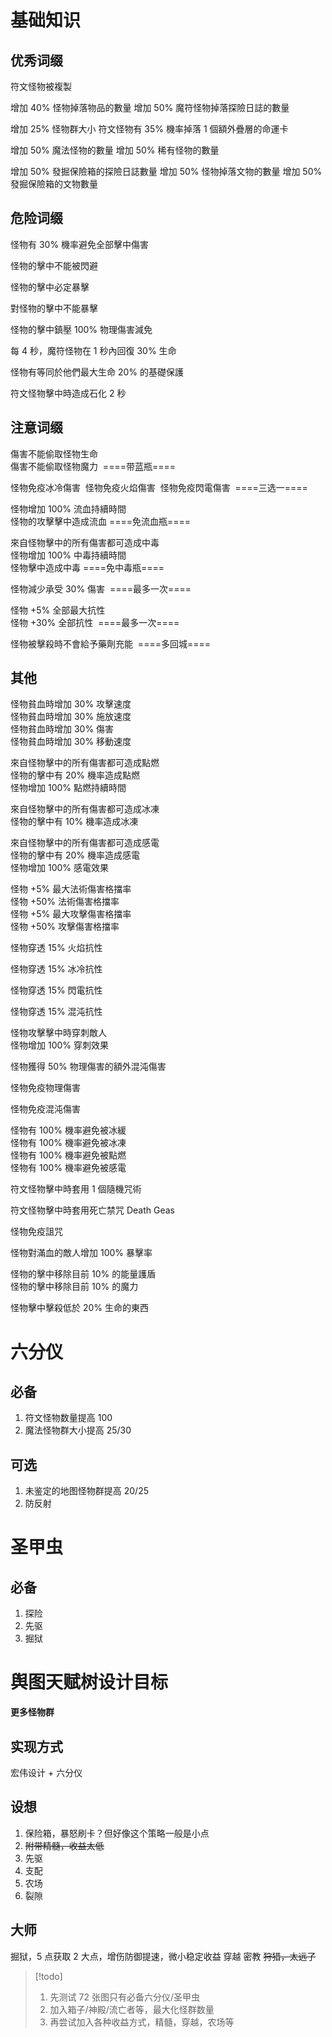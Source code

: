 
# 基础知识

## 优秀词缀

符文怪物被複製

增加 40% 怪物掉落物品的數量
增加 50% 魔符怪物掉落探險日誌的數量

增加 25% 怪物群大小
符文怪物有 35% 機率掉落 1 個額外疊層的命運卡

增加 50% 魔法怪物的數量
增加 50% 稀有怪物的數量

增加 50% 發掘保險箱的探險日誌數量
增加 50% 怪物掉落文物的數量
增加 50% 發掘保險箱的文物數量

## 危险词缀

怪物有 30% 機率避免全部擊中傷害 

怪物的擊中不能被閃避 

怪物的擊中必定暴擊 

對怪物的擊中不能暴擊 

怪物的擊中鎮壓 100% 物理傷害減免 

每 4 秒，魔符怪物在 1 秒內回復 30% 生命 

怪物有等同於他們最大生命 20% 的基礎保護 

符文怪物擊中時造成石化 2 秒 

## 注意词缀

傷害不能偷取怪物生命  
傷害不能偷取怪物魔力 
====带蓝瓶====

怪物免疫冰冷傷害 
怪物免疫火焰傷害 
怪物免疫閃電傷害 
====三选一====

怪物增加 100% 流血持續時間  
怪物的攻擊擊中造成流血
====免流血瓶====

來自怪物擊中的所有傷害都可造成中毒  
怪物增加 100% 中毒持續時間  
怪物擊中造成中毒
====免中毒瓶====

怪物減少承受 30% 傷害 
====最多一次====

怪物 +5% 全部最大抗性  
怪物 +30% 全部抗性 
====最多一次====

怪物被擊殺時不會給予藥劑充能 
====多回城====

## 其他

怪物貧血時增加 30% 攻擊速度  
怪物貧血時增加 30% 施放速度  
怪物貧血時增加 30% 傷害  
怪物貧血時增加 30% 移動速度 

來自怪物擊中的所有傷害都可造成點燃  
怪物的擊中有 20% 機率造成點燃  
怪物增加 100% 點燃持續時間 

來自怪物擊中的所有傷害都可造成冰凍  
怪物的擊中有 10% 機率造成冰凍 

來自怪物擊中的所有傷害都可造成感電  
怪物的擊中有 20% 機率造成感電  
怪物增加 100% 感電效果 

怪物 +5% 最大法術傷害格擋率  
怪物 +50% 法術傷害格擋率  
怪物 +5% 最大攻擊傷害格擋率  
怪物 +50% 攻擊傷害格擋率 

怪物穿透 15% 火焰抗性 

怪物穿透 15% 冰冷抗性 

怪物穿透 15% 閃電抗性 

怪物穿透 15% 混沌抗性 

怪物攻擊擊中時穿刺敵人  
怪物增加 100% 穿刺效果 

怪物獲得 50% 物理傷害的額外混沌傷害 

怪物免疫物理傷害 

怪物免疫混沌傷害 

怪物有 100% 機率避免被冰緩  
怪物有 100% 機率避免被冰凍  
怪物有 100% 機率避免被點燃  
怪物有 100% 機率避免被感電 

符文怪物擊中時套用 1 個隨機咒術 

符文怪物擊中時套用死亡禁咒 Death Geas

怪物免疫詛咒 

怪物對滿血的敵人增加 100% 暴擊率 

怪物的擊中移除目前 10% 的能量護盾  
怪物的擊中移除目前 10% 的魔力 

怪物擊中擊殺低於 20% 生命的東西

# 六分仪

## 必备

1. 符文怪物数量提高 100
2. 魔法怪物群大小提高 25/30

## 可选

1. 未鉴定的地图怪物群提高 20/25
2. 防反射

# 圣甲虫

## 必备

1. 探险
2. 先驱
3. 掘狱

# 舆图天赋树设计目标

**更多怪物群**

## 实现方式

宏伟设计 + 六分仪

## 设想

1. 保险箱，暴怒刷卡？但好像这个策略一般是小点
2. ~~附带精髓，收益太低~~
3. 先驱
4. 支配
5. 农场
6. 裂隙

## 大师

掘狱，5 点获取 2 大点，增伤防御提速，微小稳定收益
穿越
密教
~~狩猎，太远了~~

> [!todo] 
>  1. 先测试 72 张图只有必备六分仪/圣甲虫
>  2. 加入箱子/神殿/流亡者等，最大化怪群数量
>  3. 再尝试加入各种收益方式，精髓，穿越，农场等



